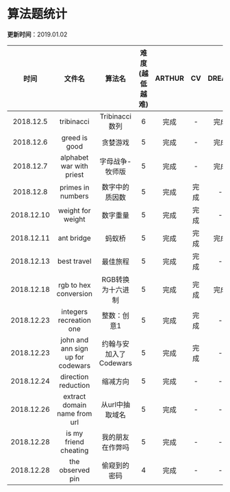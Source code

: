 # 算法题统计

**更新时间**：2019.01.02

| 时间 | 文件名 | 算法名 | 难度(越低越难) | ARTHUR | CV | DREAM | METEOR | ZCSH |
| :---: | :---: | :---: | :---: | :---: | :---: | :---: | :---: | :---: |
| 2018.12.5 | tribinacci | Tribinacci数列 | 6 | 完成 | - | 完成 | - | 完成 |
| 2018.12.6 | greed is good | 贪婪游戏 | 5 | 完成 | - | 完成 | - | 完成 |
| 2018.12.7 | alphabet war with priest | 字母战争-牧师版 | 5 | 完成 | - | 完成 | - | 完成 |
| 2018.12.8 | primes in numbers | 数字中的质因数 | 5 | 完成 | 完成 | - | 完成 | 完成 |
| 2018.12.10 | weight for weight | 数字重量 | 5 | 完成 | 完成 | - | - | 完成 |
| 2018.12.11 | ant bridge | 蚂蚁桥 | 5 | 完成 | 完成 | 完成 | 完成 | 完成 |
| 2018.12.13 | best travel | 最佳旅程 | 5 | 完成 | 完成 | - | - | 完成 |
| 2018.12.18 | rgb to hex conversion | RGB转换为十六进制 | 5 | 完成 | 完成 | 完成 | 完成 | 完成 |
| 2018.12.23 | integers recreation one | 整数：创意1 | 5 | 完成 | 完成 | - | - | 完成 |
| 2018.12.23 | john and ann sign up for codewars | 约翰与安加入了Codewars | 5 | 完成 | 完成 | - | 完成 | 完成 |
| 2018.12.24 | direction reduction | 缩减方向 | 5 | 完成 | - | - | - | 完成 |
| 2018.12.26 | extract domain name from url | 从url中抽取域名 | 5 | 完成 | - | - | - | - |
| 2018.12.28 | is my friend cheating | 我的朋友在作弊吗 | 5 | 完成 | - | - | - | - |
| 2018.12.28 | the observed pin | 偷窥到的密码 | 4 | 完成 | - | - | - | 完成 |
